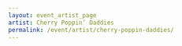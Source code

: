 ```yaml
---
layout: event_artist_page
artist: Cherry Poppin’ Daddies
permalink: /event/artist/cherry-poppin-daddies/
---
```



